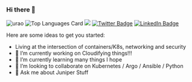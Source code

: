 ### Hi there 👋

<!--
**urao/urao** is a ✨ _special_ ✨ repository because its `README.md` (this file) appears on your GitHub profile.
-->
![urao](https://github-readme-stats.vercel.app/api?username=urao&show_icons=true&theme=tokyonight)
![Top Languages Card](https://github-readme-stats.vercel.app/api/top-langs/?username=urao)
![](https://komarev.com/ghpvc/?username=urao)
[![Twitter Badge](https://img.shields.io/badge/Twitter-Profile-informational?style=flat&logo=twitter&logoColor=white&color=1CA2F1)](https://twitter.com/jmumrao)
[![LinkedIn Badge](https://img.shields.io/badge/LinkedIn-Profile-informational?style=flat&logo=linkedin&logoColor=white&color=0D76A8)](https://www.linkedin.com/in/manekaru/)

Here are some ideas to get you started:

- Living at the intersection of containers/K8s, networking and security
- 🔭 I’m currently working on Cloudifying things!!!
- 🌱 I’m currently learning many things I hope
- 👯 I’m looking to collaborate on Kubernetes / Argo / Ansible / Python 
- 💬 Ask me about Juniper Stuff
